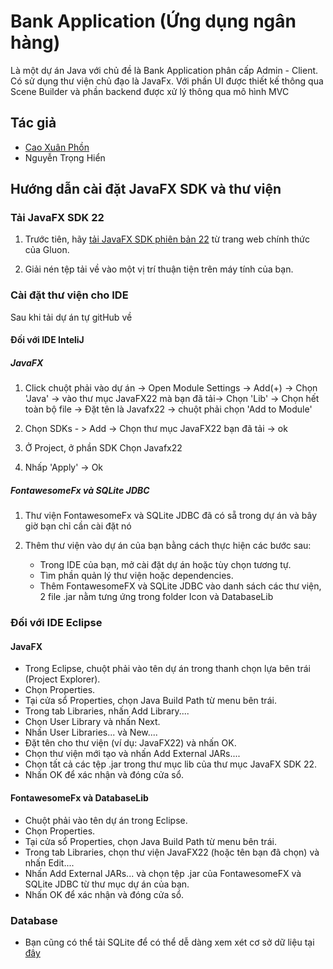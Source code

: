
# Bank Application (Ứng dụng ngân hàng)

Là một dự án Java với chủ đề là Bank Application phân cấp Admin - Client. Có sử dụng thư viện chủ đạo là JavaFx. Với phần UI được thiết kế thông qua Scene Builder và phần backend được xử lý thông qua mô hình MVC

## Tác giả

- [Cao Xuân Phồn](https://github.com/JohnWickCP)
- Nguyễn Trọng Hiển

## Hướng dẫn cài đặt JavaFX SDK và thư viện

### Tải JavaFX SDK 22

1. Trước tiên, hãy [tải JavaFX SDK phiên bản 22](https://gluonhq.com/products/javafx/) từ trang web chính thức của Gluon.

2. Giải nén tệp tải về vào một vị trí thuận tiện trên máy tính của bạn.

### Cài đặt thư viện cho IDE
Sau khi tải dự án tự gitHub về
#### Đối với IDE InteliJ
##### JavaFX
1. Click chuột phải vào dự án -> Open Module Settings -> Add(+) -> Chọn 'Java' -> vào thư mục JavaFX22 mà bạn đã tải-> Chọn 'Lib' -> Chọn hết toàn bộ file -> Đặt tên là Javafx22 -> chuột phải chọn 'Add to Module'

2. Chọn SDKs - > Add -> Chọn thư mục JavaFX22 bạn đã tải -> ok

3. Ở Project, ở phần SDK Chọn Javafx22

4. Nhấp 'Apply' -> Ok

##### FontawesomeFx và SQLite JDBC

1. Thư viện FontawesomeFx và SQLite JDBC đã có sẵ trong dự án và bây giờ bạn chỉ cần cài đặt nó

2. Thêm thư viện vào dự án của bạn bằng cách thực hiện các bước sau:
   - Trong IDE của bạn, mở cài đặt dự án hoặc tùy chọn tương tự.
   - Tìm phần quản lý thư viện hoặc dependencies.
   - Thêm FontawesomeFX và SQLite JDBC vào danh sách các thư viện, 2 file .jar nằm tưng ứng trong folder Icon và DatabaseLib


### Đối với IDE Eclipse

#### JavaFX
- Trong Eclipse, chuột phải vào tên dự án trong thanh chọn lựa bên trái (Project Explorer).
- Chọn Properties.
- Tại cửa sổ Properties, chọn Java Build Path từ menu bên trái.
- Trong tab Libraries, nhấn Add Library....
- Chọn User Library và nhấn Next.
- Nhấn User Libraries... và New....
- Đặt tên cho thư viện (ví dụ: JavaFX22) và nhấn OK.
- Chọn thư viện mới tạo và nhấn Add External JARs....
- Chọn tất cả các tệp .jar trong thư mục lib của thư mục JavaFX SDK 22.
- Nhấn OK để xác nhận và đóng cửa sổ.

#### FontawesomeFx và DatabaseLib
- Chuột phải vào tên dự án trong Eclipse.
- Chọn Properties.
- Tại cửa sổ Properties, chọn Java Build Path từ menu bên trái.
- Trong tab Libraries, chọn thư viện JavaFX22 (hoặc tên bạn đã chọn) và nhấn Edit....
- Nhấn Add External JARs... và chọn tệp .jar của FontawesomeFX và SQLite JDBC từ thư mục dự án của bạn.
- Nhấn OK để xác nhận và đóng cửa sổ.

### Database
- Bạn cũng có thể tải SQLite để có thể dễ dàng xem xét cơ sở dữ liệu tại [đây](https://sqlitebrowser.org/dl/)

